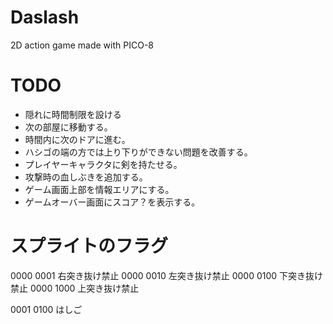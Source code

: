 # Daslash
2D action game made with PICO-8

# TODO
* 隠れに時間制限を設ける
* 次の部屋に移動する。
* 時間内に次のドアに進む。
* ハシゴの端の方では上り下りができない問題を改善する。
* プレイヤーキャラクタに剣を持たせる。
* 攻撃時の血しぶきを追加する。
* ゲーム画面上部を情報エリアにする。
* ゲームオーバー画面にスコア？を表示する。

# スプライトのフラグ
0000 0001 右突き抜け禁止
0000 0010 左突き抜け禁止
0000 0100 下突き抜け禁止
0000 1000 上突き抜け禁止

0001 0100 はしご
